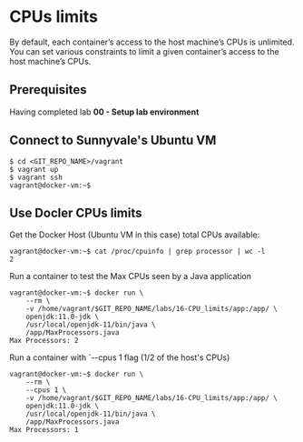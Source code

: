 # CPUs limits

By default, each container’s access to the host machine’s CPUs is unlimited. You can set various constraints to limit a given container’s access to the host machine’s CPUs.

## Prerequisites

Having completed lab **00 - Setup lab environment**


## Connect to Sunnyvale's Ubuntu VM

```console
$ cd <GIT_REPO_NAME>/vagrant
$ vagrant up
$ vagrant ssh
vagrant@docker-vm:~$ 
```


## Use Docler CPUs limits

Get the Docker Host (Ubuntu VM in this case) total CPUs available:

```console
vagrant@docker-vm:~$ cat /proc/cpuinfo | grep processor | wc -l 
2
```

Run a container to test the Max CPUs seen by a Java application

```console
vagrant@docker-vm:~$ docker run \
    --rm \
    -v /home/vagrant/$GIT_REPO_NAME/labs/16-CPU_limits/app:/app/ \
    openjdk:11.0-jdk \
    /usr/local/openjdk-11/bin/java \
    /app/MaxProcessors.java
Max Processors: 2
``` 

Run a container with `--cpus 1 flag (1/2 of the host's CPUs)

```console
vagrant@docker-vm:~$ docker run \
    --rm \
    --cpus 1 \
    -v /home/vagrant/$GIT_REPO_NAME/labs/16-CPU_limits/app:/app/ \
    openjdk:11.0-jdk \
    /usr/local/openjdk-11/bin/java \
    /app/MaxProcessors.java
Max Processors: 1
``` 



